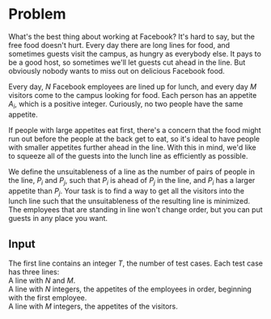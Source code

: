 # Problem

What's the best thing about working at Facebook? It's hard to say, but the free food doesn't hurt. Every day there are long lines for food, and sometimes guests visit the campus, as hungry as everybody else. It pays to be a good host, so sometimes we'll let guests cut ahead in the line. But obviously nobody wants to miss out on delicious Facebook food.

Every day, $N$ Facebook employees are lined up for lunch, and every day $M$ visitors come to the campus looking for food. Each person has an appetite $A_i$, which is a positive integer. Curiously, no two people have the same appetite.

If people with large appetites eat first, there's a concern that the food might run out before the people at the back get to eat, so it's ideal to have people with smaller appetites further ahead in the line. With this in mind, we'd like to squeeze all of the guests into the lunch line as efficiently as possible.

We define the unsuitableness of a line as the number of pairs of people in the line, $P_i$ and $P_j$, such that $P_i$ is ahead of $P_j$ in the line, and $P_i$ has a larger appetite than $P_j$. Your task is to find a way to get all the visitors into the lunch line such that the unsuitableness of the resulting line is minimized. The employees that are standing in line won't change order, but you can put guests in any place you want.

## Input

The first line contains an integer $T$, the number of test cases. Each test case has three lines:  
A line with $N$ and $M$.  
A line with $N$ integers, the appetites of the employees in order, beginning with the first employee.  
A line with $M$ integers, the appetites of the visitors.
